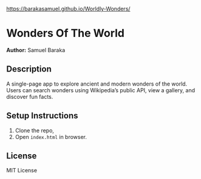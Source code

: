 https://barakasamuel.github.io/Worldly-Wonders/

# Wonders Of The World 
**Author:** Samuel Baraka  

## Description
A single-page app to explore ancient and modern wonders of the world. Users can search wonders using Wikipedia’s public API, view a gallery, and discover fun facts.

## Setup Instructions
1. Clone the repo,
2. Open `index.html` in browser.


## License
MIT License

